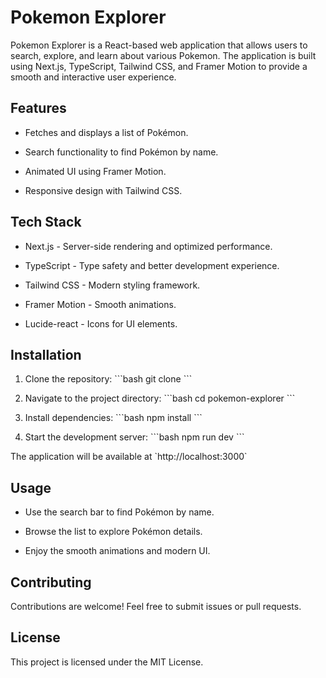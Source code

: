 # Pokemon Explorer

Pokemon Explorer is a React-based web application that allows users to search, explore, and learn about various Pokemon. The application is built using Next.js, TypeScript, Tailwind CSS, and Framer Motion to provide a smooth and interactive user experience.

## Features

- Fetches and displays a list of Pokémon.

- Search functionality to find Pokémon by name.

- Animated UI using Framer Motion.

- Responsive design with Tailwind CSS.


## Tech Stack

- Next.js - Server-side rendering and optimized performance.

- TypeScript - Type safety and better development experience.

- Tailwind CSS - Modern styling framework.

- Framer Motion - Smooth animations.

- Lucide-react - Icons for UI elements.


## Installation

1. Clone the repository:
\`\`\`bash
git clone <repository-url>
\`\`\`

2. Navigate to the project directory:
\`\`\`bash
cd pokemon-explorer
\`\`\`

3. Install dependencies:
\`\`\`bash
npm install
\`\`\`

4. Start the development server:
\`\`\`bash
npm run dev
\`\`\`

The application will be available at \`http://localhost:3000\`

## Usage

- Use the search bar to find Pokémon by name.

- Browse the list to explore Pokémon details.

- Enjoy the smooth animations and modern UI.

## Contributing

Contributions are welcome! Feel free to submit issues or pull requests.

## License

This project is licensed under the MIT License.